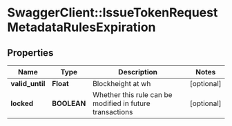 # SwaggerClient::IssueTokenRequestMetadataRulesExpiration

## Properties
Name | Type | Description | Notes
------------ | ------------- | ------------- | -------------
**valid_until** | **Float** | Blockheight at wh | [optional] 
**locked** | **BOOLEAN** | Whether this rule can be modified in future transactions | [optional] 


